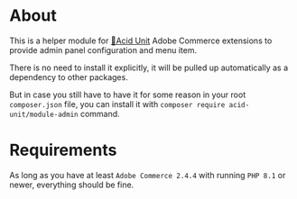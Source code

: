 # About

This is a helper module for [🧪Acid Unit](https://acid.7prism.com/) 
<span title="Magento">Adobe Commerce</span> extensions to provide 
admin panel configuration and menu item.

There is no need to install it explicitly, it will be pulled up automatically 
as a dependency to other packages.

But in case you still have to have it for some reason in your root `composer.json` file,
you can install it with `composer require acid-unit/module-admin` command.

# Requirements

As long as you have at least `Adobe Commerce 2.4.4` with running `PHP 8.1` or newer, 
everything should be fine.
